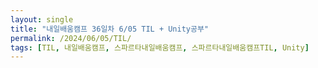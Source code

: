 ```yaml
---
layout: single
title: "내일배움캠프 36일차 6/05 TIL + Unity공부"
permalink: /2024/06/05/TIL/
tags: [TIL, 내일배움캠프, 스파르타내일배움캠프, 스파르타내일배움캠프TIL, Unity]
---
```


